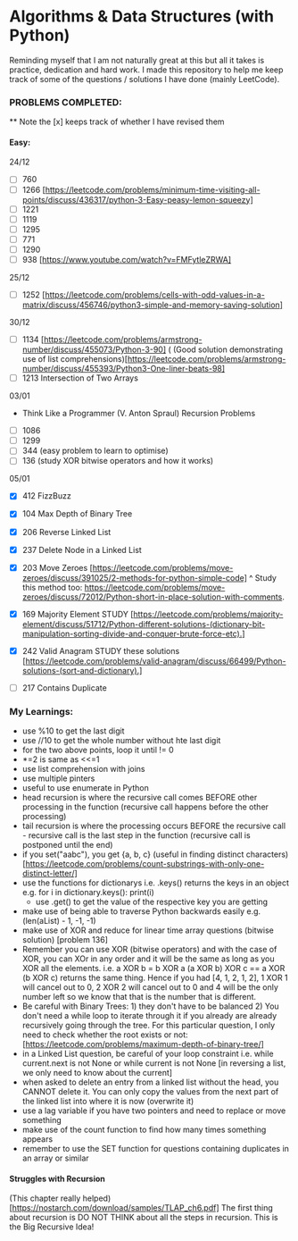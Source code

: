 # Algorithms & Data Structures (with Python)
Reminding myself that I am not naturally great at this but all it takes is practice, dedication and hard work. I made this repository to help me keep track of some of the questions / solutions I have done (mainly LeetCode).

### PROBLEMS COMPLETED:
** Note the [x] keeps track of whether I have revised them
#### Easy:
24/12
- [ ] 760
- [ ] 1266 [https://leetcode.com/problems/minimum-time-visiting-all-points/discuss/436317/python-3-Easy-peasy-lemon-squeezy]
- [ ] 1221
- [ ] 1119
- [ ] 1295
- [ ] 771
- [ ] 1290
- [ ] 938 [https://www.youtube.com/watch?v=FMFytleZRWA]

25/12
- [ ] 1252 [https://leetcode.com/problems/cells-with-odd-values-in-a-matrix/discuss/456746/python3-simple-and-memory-saving-solution]

30/12
- [ ] 1134 [https://leetcode.com/problems/armstrong-number/discuss/455073/Python-3-90] (
(Good solution demonstrating use of list comprehensions)[https://leetcode.com/problems/armstrong-number/discuss/455393/Python3-One-liner-beats-98]
- [ ] 1213 Intersection of Two Arrays

03/01
- Think Like a Programmer (V. Anton Spraul) Recursion Problems
- [ ] 1086
- [ ] 1299
- [ ] 344 (easy problem to learn to optimise)
- [ ] 136 (study XOR bitwise operators and how it works)

05/01
- [x] 412 FizzBuzz
- [x] 104 Max Depth of Binary Tree
- [x] 206 Reverse Linked List
- [x] 237 Delete Node in a Linked List
- [x] 203 Move Zeroes [https://leetcode.com/problems/move-zeroes/discuss/391025/2-methods-for-python-simple-code]
^ Study this method too: https://leetcode.com/problems/move-zeroes/discuss/72012/Python-short-in-place-solution-with-comments.
- [x] 169 Majority Element STUDY [https://leetcode.com/problems/majority-element/discuss/51712/Python-different-solutions-(dictionary-bit-manipulation-sorting-divide-and-conquer-brute-force-etc).]
- [x] 242 Valid Anagram STUDY these solutions [https://leetcode.com/problems/valid-anagram/discuss/66499/Python-solutions-(sort-and-dictionary).]
- [ ] 217 Contains Duplicate


### My Learnings:
- use %10 to get the last digit
- use //10 to get the whole number without hte last digit 
- for the two above points, loop it until != 0
- *=2 is same as <<=1
- use list comprehension with joins
- use multiple pinters
- useful to use enumerate in Python
- head recursion is where the recursive call comes BEFORE other processing in the function (recursive call happens before the other processing)
- tail recursion is where the processing occurs BEFORE the recursive call - recursive call is the last step in the function (recursive call is postponed until the end)
- if you set("aabc"), you get {a, b, c} (useful in finding distinct characters) [https://leetcode.com/problems/count-substrings-with-only-one-distinct-letter/]
- use the functions for dictionarys i.e. .keys() returns the keys in an object e.g. 
        for i in dictionary.keys():
            print(i)
    - use .get() to get the value of the respective key you are getting
- make use of being able to traverse Python backwards easily e.g. (len(aList) - 1, -1, -1)
- make use of XOR and reduce for linear time array questions (bitwise solution) [problem 136]
- Remember you can use XOR (bitwise operators) and with the case of XOR, you can XOr in any order and it will be the same as long as you XOR all the elements.
i.e. a XOR b = b XOR a
(a XOR b) XOR c == a XOR (b XOR c) returns the same thing. Hence if you had [4, 1, 2, 1, 2], 1 XOR 1 will cancel out to 0, 2 XOR 2 will cancel out to 0 and 4 will be the only number left so we know that that is the number that is different. 
- Be careful with Binary Trees: 1) they don't have to be balanced 2) You don't need a while loop to iterate through it if you already are already recursively going through the tree. For this particular question, I only need to check whether the root exists or not: [https://leetcode.com/problems/maximum-depth-of-binary-tree/]
- in a Linked List question, be careful of your loop constraint i.e. while current.next is not None or while current is not None [in reversing a list, we only need to know about the current]
- when asked to delete an entry from a linked list without the head, you CANNOT delete it. You can only copy the values from the next part of the linked list into where it is now (overwrite it)
- use a lag variable if you have two pointers and need to replace or move something
- make use of the count function to find how many times something appears
- remember to use the SET function for questions containing duplicates in an array or similar

#### Struggles with Recursion
(This chapter really helped) [https://nostarch.com/download/samples/TLAP_ch6.pdf]
The first thing about recursion is DO NOT THINK about all the steps in recursion. This is the Big Recursive Idea!
